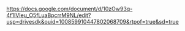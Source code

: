https://docs.google.com/document/d/10zOw93q-4f1IVIeu_O5fLuaBpcrrM9NL/edit?usp=drivesdk&ouid=100859910447802068709&rtpof=true&sd=true
